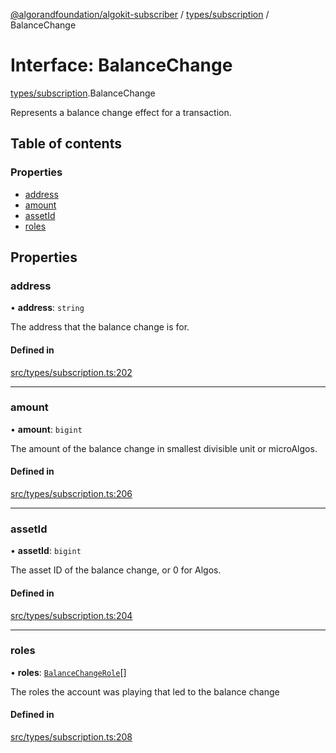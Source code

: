 [@algorandfoundation/algokit-subscriber](../README.md) / [types/subscription](../modules/types_subscription.md) / BalanceChange

# Interface: BalanceChange

[types/subscription](../modules/types_subscription.md).BalanceChange

Represents a balance change effect for a transaction.

## Table of contents

### Properties

- [address](types_subscription.BalanceChange.md#address)
- [amount](types_subscription.BalanceChange.md#amount)
- [assetId](types_subscription.BalanceChange.md#assetid)
- [roles](types_subscription.BalanceChange.md#roles)

## Properties

### address

• **address**: `string`

The address that the balance change is for.

#### Defined in

[src/types/subscription.ts:202](https://github.com/lempira/algokit-subscriber-ts/blob/main/src/types/subscription.ts#L202)

___

### amount

• **amount**: `bigint`

The amount of the balance change in smallest divisible unit or microAlgos.

#### Defined in

[src/types/subscription.ts:206](https://github.com/lempira/algokit-subscriber-ts/blob/main/src/types/subscription.ts#L206)

___

### assetId

• **assetId**: `bigint`

The asset ID of the balance change, or 0 for Algos.

#### Defined in

[src/types/subscription.ts:204](https://github.com/lempira/algokit-subscriber-ts/blob/main/src/types/subscription.ts#L204)

___

### roles

• **roles**: [`BalanceChangeRole`](../enums/types_subscription.BalanceChangeRole.md)[]

The roles the account was playing that led to the balance change

#### Defined in

[src/types/subscription.ts:208](https://github.com/lempira/algokit-subscriber-ts/blob/main/src/types/subscription.ts#L208)
